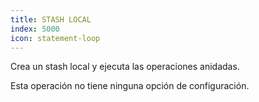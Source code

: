 ```yaml
---
title: STASH LOCAL
index: 5000
icon: statement-loop
---
```


Crea un stash local y ejecuta las operaciones anidadas.

Esta operación no tiene ninguna opción de configuración.


